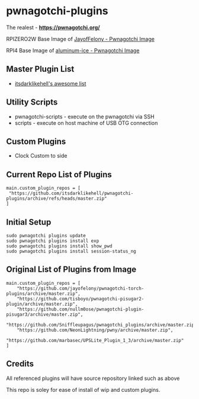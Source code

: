 # pwnagotchi-plugins

The realest - **https://pwnagotchi.org/**

RPIZERO2W Base Image of [JayofFelony - Pwnagotchi Image](https://github.com/jayofelony/pwnagotchi)

RPI4 Base Image of [aluminum-ice - Pwnagotchi Image](https://github.com/aluminum-ice/pwnagotchi/releases)

## Master Plugin List

- [itsdarklikehell's awesome list](https://github.com/itsdarklikehell/pwnagotchi-plugins)

## Utility Scripts

* pwnagotchi-scripts - execute on the pwnagotchi via SSH
* scripts - execute on host machine of USB OTG connection

## Custom Plugins

- Clock Custom to side

## Current Repo List of Plugins

```
main.custom_plugin_repos = [
 "https://github.com/itsdarklikehell/pwnagotchi-plugins/archive/refs/heads/master.zip"
]
```

## Initial Setup

```
sudo pwnagotchi plugins update
sudo pwnagotchi plugins install exp
sudo pwnagotchi plugins install show_pwd
sudo pwnagotchi plugins install session-status_ng
```

## Original List of Plugins from Image

```
main.custom_plugin_repos = [
    "https://github.com/jayofelony/pwnagotchi-torch-plugins/archive/master.zip",
    "https://github.com/tisboyo/pwnagotchi-pisugar2-plugin/archive/master.zip",
    "https://github.com/nullm0ose/pwnagotchi-plugin-pisugar3/archive/master.zip",
    "https://github.com/Sniffleupagus/pwnagotchi_plugins/archive/master.zip",
    "https://github.com/NeonLightning/pwny/archive/master.zip",
    "https://github.com/marbasec/UPSLite_Plugin_1_3/archive/master.zip"
]
```

## Credits

All referenced plugins will have source repository linked such as above

This repo is soley for ease of install of wip and custom plugins.



